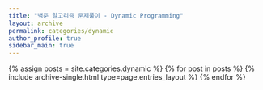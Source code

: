 ```yaml
---
title: "백준 알고리즘 문제풀이 - Dynamic Programming"
layout: archive
permalink: categories/dynamic
author_profile: true
sidebar_main: true
---
```



{% assign posts = site.categories.dynamic %}
{% for post in posts %} {% include archive-single.html type=page.entries_layout %} {% endfor %}